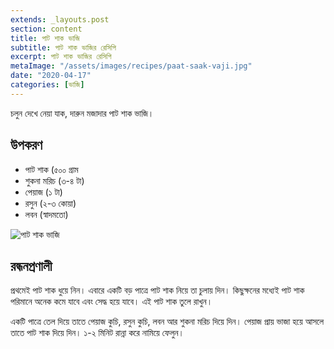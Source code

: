 ```yaml
---
extends: _layouts.post
section: content
title: পাট শাক ভাজি
subtitle: পাট শাক ভাজির রেসিপি
excerpt: পাট শাক ভাজির রেসিপি
metaImage: "/assets/images/recipes/paat-saak-vaji.jpg"
date: "2020-04-17"
categories: [ভাজি]
---
```


চলুন দেখে নেয়া যাক, দারুন মজাদার পাট শাক ভাজি।

## উপকরণ

- পাট শাক (৫০০ গ্রাম
- শুকনা মরিচ (৩-৪ টা)
- পেয়াজ (১ টা)
- রসুন (২-৩ কোয়া)
- লবন (স্বাদমতো)

![পাট শাক ভাজি](/assets/images/recipes/paat-saak-vaji.jpg)

## রন্ধনপ্রণালী

প্রথমেই পাট শাক ধুয়ে নিন। এবারে একটি বড় পাত্রে পাট শাক নিয়ে তা চুলায় দিন। কিছুক্ষনের মধ্যেই পাট শাক
পরিমানে অনেক কমে যাবে এবং সেদ্ধ হয়ে যাবে। এই পাট শাক তুলে রাখুন।

একটি পাত্রে তেল দিয়ে তাতে পেয়াজ কুচি, রসুন কুচি, লবন আর শুকনা মরিচ দিয়ে দিন। পেয়াজ প্রায় ভাজা হয়ে আসলে
তাতে পাট শাক দিয়ে দিন। ১-২ মিনিট রান্না করে নামিয়ে ফেলুন।
